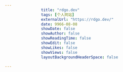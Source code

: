 ---
                title: "rdgo.dev"
                tags: [个人网站]
                externalUrl: "https://rdgo.dev/"
                date: 9966-08-08
                showDate: false
                showAuthor: false
                showReadingTime: false
                showEdit: false
                showLikes: false
                showViews: false
                layoutBackgroundHeaderSpace: false
                ---

